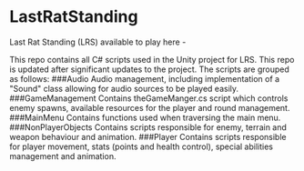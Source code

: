 # LastRatStanding

Last Rat Standing (LRS) available to play here -

This repo contains all C# scripts used in the Unity project for LRS. This repo is updated after significant updates to the project. The scripts are grouped as follows:
###Audio
Audio management, including implementation of a "Sound" class allowing for audio sources to be played easily.
###GameManagement
Contains theGameManger.cs script which controls enemy spawns, available resources for the player and round management. 
###MainMenu
Contains functions used when traversing the main menu.
###NonPlayerObjects
Contains scripts responsible for enemy, terrain and weapon behaviour and animation.
###Player
Contains scripts responsible for player movement, stats (points and health control), special abilities management and animation.
